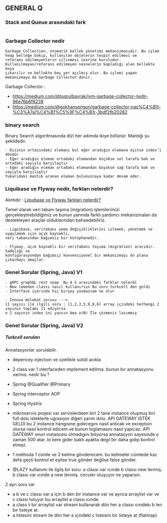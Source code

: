 ## GENERAL Q

### Stack and Queue arasındaki fark
``` 

``` 
### Garbage Collector nedir
``` 
Garbage Collection, otomatik bellek yönetimi mekanizmasıdır. Bu işlem heap belleğe bakıp, kullanılan objelerin tespit edilmesi ve 
referans edilmeyenlerin silinmesi üzerine kuruludur. Kullanılmayan/referans edilmeyen nesnelerin kapladığı alan bellekte boşa 
çıkarılır ve bellekte boş yer açılmış olur. Bu işlemi yapan mekanizmaya da Garbage Collector denir.
```
Garbage Collector : 
- https://medium.com/@tugrulbayrak/jvm-garbage-collector-nedir-96e76b6f6239
- https://medium.com/@gokhansengun/garbage-collector-nas%C4%B1l-%C3%A7al%C4%B1%C5%9F%C4%B1r-3bdf2fb20282

### binary search
Binary Search algoritmasında dizi her adımda ikiye bölünür. Mantığı şu şekildedir.
```
- Dizinin ortasındaki elemanı bul eğer aradığın elemana eşitse index’i döndür
- Eğer aradığın eleman ortadaki elemandan küçükse sol tarafa bak ve ortadaki sayıyla karşılaştır
- Eğer aradığın eleman ortadaki elemandan büyükse sağ tarafa bak ve sayıyla karşılaştır
Yukarıdaki mantık aranan eleman bulununcaya kadar devam eder.
```
### Liquibase ve Flyway nedir, farkları nelerdir?
Alıntıdır : [Liquibase ve Flyway farkları nelerdir?](https://medium.com/sahibinden-technology/liquibase-ve-flyway-nedir-farklar%C4%B1-nelerdir-1b8d95fe1537)

Temel olarak veri tabanı taşıma (migration) işlemlerimizi gerçekleştirebildiğimiz ve bunun yanında farklı yardımcı mekanizmaları da destekleyen araçlar olduklarından bahsedebiliriz.
``` 
- Liquibase, veritabanı şema değişikliklerini izlemek, yönetmek ve uygulamak için açık kaynaklı, 
veri tabanından bağımsız bir kütüphanedir.

- Flyway, açık kaynaklı bir veritabanı taşıma (migration) aracıdır. Sadeliği ve 
konfigürasyondan bağımsız konvensiyonel bir mekanizmayı ön plana çıkarmayı amaçlar.
``` 
### Genel Sorular (Spring, Java) V1
```
- gRPC graphQL rest soap  Bu 4 ü arasındaki farklar nelerdi
- New lemeden classı nasıl kullanırsın Bu soru turkcell den geldi
- İnterface içerinde hiç birşey yazmazsam ne olur
```
``` 
- İnnova mülakat sorusu ---> 
11 sayısı ile ilgili soru : [1,2,3,5,9,8,6] array içindeki herhangi 2 sayının toplamı 11 ediyorsa 
o 2 sayının index ini yazsın Ama o(N) İle çözmeniz lazımmış
``` 

### Genel Sorular (Spring, Java) V2 
##### Turkcell soruları
Annatasyonlar sorulabilir.
- depencey ınjectıon ve ozellıkle solidi acıkla 
- 2 class var 1 ınterfaceden ımplement edılmıs. bunun bır annatasyonu varmıs. nedır bu ?
- Spring @Qualifier @Primary
- Spring interceptor AOP
- Spring Hystrix
- mikroservis projesi var servislerdeen biri 2 tane instance oluşmuş biri full dolu isteklerle ugrasıyor diğeri yarım dolu. API GATEWAY ISTEK GELDI bu 2 instance hangısıne gıdecegını nasıl anlıcak ve exceptıon olursa nasıl kontrol edıcem ve bunun loglamasını nasıl yapıcaz. API GATEWAY onun ınstancesı olmadıgını bılıyorsa annatasyon sayesınde o zaman 500 atar. bi kere gider baktı ayakta degıl bir daha gıdıp kontrol etmez.
- 1 methoda 1 cümle ve 2 kelime gönderecem. bu kelimeler cümlede kac defa geçti kontrol et eşitse true gönder değilse false gönder.


- @LAZY kullanımı ile ilgilş bir soru: a classı var ıcınde b classı new lenmiş. b classı var ıcınde a new lenmiş. circuler oluşuyor ne yaparsın.

2 ayrı soru var
- a  b ve c classı var   a için b den bir instance var ve ayrıca arraylist var ve c classı tutuyor bu arraylist a classı ıcınde.
- a class lı bır arraylist var  stream kullanarak dön her a classı ıcındekı b lerı bır lısteye at.
- a listesini stream ile dön her a içindeki c listesini bir listeye at (flatmap)





